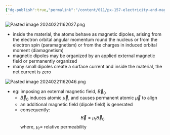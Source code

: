 ```yaml
---
{"dg-publish":true,"permalink":"/content/011/px-157-electricity-and-magnetism/px-157-c-magnetic-fields/px-157-c10a-classification-of-materials/","noteIcon":"1","created":"2024-10-01T18:27:10.154+01:00","updated":"2024-11-26T20:10:06.810+00:00"}
---
```


![Pasted image 20240221162027.png](/img/user/pics/Pasted%20image%2020240221162027.png)
- inside the material, the atoms behave as magnetic dipoles, arising from the electron orbital angular momentum round the nucleus or from the electron spin (paramagnetism) or from the charges in induced orbital moment (diamagnetism)
- magnetic dipoles may be organized by an applied external magnetic field or permanently organized
- many small dipoles create a surface current and inside the material, the net current is zero

![Pasted image 20240221162046.png](/img/user/pics/Pasted%20image%2020240221162046.png)
- eg: imposing an external magnetic field, $\vec B_{0}$
	- $\vec B_{0}$ induces atomic $\vec\mu$, and causes permanent atomic $\vec\mu$ to align
	- an additional magnetic field (dipole field) is generated
	- consequently:
$$
\vec B = \mu_{r}\vec B_{0}
$$
		where, $\mu_{r}=$ relative permeability